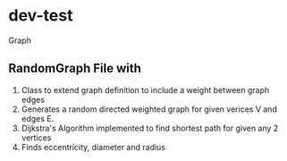 # dev-test
Graph
## RandomGraph File with

1. Class to extend graph definition to include a weight between graph edges
2. Generates a random directed weighted graph for given verices V and edges E.
3. Dijkstra's Algorithm implemented to find shortest path for given any 2 vertices
4. Finds eccentricity, diameter and radius
